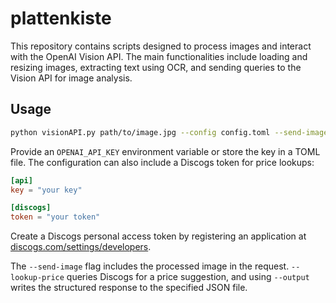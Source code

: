 # plattenkiste
This repository contains scripts designed to process images and interact with the OpenAI Vision API. The main functionalities include loading and resizing images, extracting text using OCR, and sending queries to the Vision API for image analysis.

## Usage

```bash
python visionAPI.py path/to/image.jpg --config config.toml --send-image --lookup-price --output result.json
```

Provide an `OPENAI_API_KEY` environment variable or store the key in a TOML file. The configuration can also include a Discogs token for price lookups:

```toml
[api]
key = "your key"

[discogs]
token = "your token"
```

Create a Discogs personal access token by registering an application at [discogs.com/settings/developers](https://www.discogs.com/settings/developers).

The `--send-image` flag includes the processed image in the request. `--lookup-price` queries Discogs for a price suggestion, and using `--output` writes the structured response to the specified JSON file.
